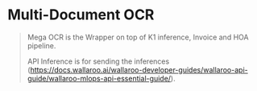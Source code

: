 # Multi-Document OCR 

> Mega OCR is the Wrapper on top of K1 inference, Invoice and HOA pipeline.
> 
> API Inference is for sending the inferences (https://docs.wallaroo.ai/wallaroo-developer-guides/wallaroo-api-guide/wallaroo-mlops-api-essential-guide/).
